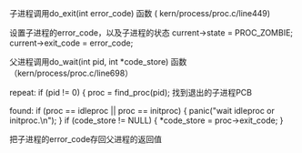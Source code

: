 子进程调用do_exit(int error_code) 函数 ( kern/process/proc.c/line449)
 
设置子进程的error_code，以及子进程的状态
current->state = PROC_ZOMBIE;
current->exit_code = error_code;
 
父进程调用do_wait(int pid, int *code_store) 函数（kern/process/proc.c/line698）
 
repeat:
 if (pid != 0) {
        proc = find_proc(pid);
找到退出的子进程PCB
 
found:
    if (proc == idleproc || proc == initproc) {
        panic("wait idleproc or initproc.\n");
    }
    if (code_store != NULL) {
        *code_store = proc->exit_code;
    }
 
把子进程的error_code存回父进程的返回值
